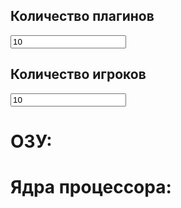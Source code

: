 <h2>Количество плагинов</h2>
<input id="plugins" value="10">
<h2>Количество игроков</h2>
<input id="players" value="10">
<h1>ОЗУ:</h1>
<h2 id="memory"></h2>
<h1>Ядра процессора:</h1>
<h2 id="cpu"></h2>
<script src="./calc.js"></script>